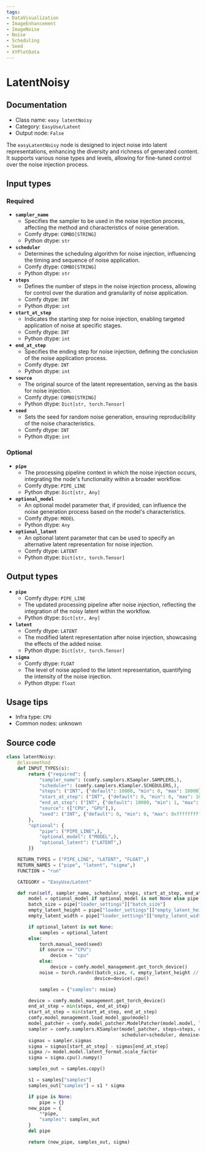 ```yaml
---
tags:
- DataVisualization
- ImageEnhancement
- ImageNoise
- Noise
- Scheduling
- Seed
- XYPlotData
---
```


# LatentNoisy
## Documentation
- Class name: `easy latentNoisy`
- Category: `EasyUse/Latent`
- Output node: `False`

The `easyLatentNoisy` node is designed to inject noise into latent representations, enhancing the diversity and richness of generated content. It supports various noise types and levels, allowing for fine-tuned control over the noise injection process.
## Input types
### Required
- **`sampler_name`**
    - Specifies the sampler to be used in the noise injection process, affecting the method and characteristics of noise generation.
    - Comfy dtype: `COMBO[STRING]`
    - Python dtype: `str`
- **`scheduler`**
    - Determines the scheduling algorithm for noise injection, influencing the timing and sequence of noise application.
    - Comfy dtype: `COMBO[STRING]`
    - Python dtype: `str`
- **`steps`**
    - Defines the number of steps in the noise injection process, allowing for control over the duration and granularity of noise application.
    - Comfy dtype: `INT`
    - Python dtype: `int`
- **`start_at_step`**
    - Indicates the starting step for noise injection, enabling targeted application of noise at specific stages.
    - Comfy dtype: `INT`
    - Python dtype: `int`
- **`end_at_step`**
    - Specifies the ending step for noise injection, defining the conclusion of the noise application process.
    - Comfy dtype: `INT`
    - Python dtype: `int`
- **`source`**
    - The original source of the latent representation, serving as the basis for noise injection.
    - Comfy dtype: `COMBO[STRING]`
    - Python dtype: `Dict[str, torch.Tensor]`
- **`seed`**
    - Sets the seed for random noise generation, ensuring reproducibility of the noise characteristics.
    - Comfy dtype: `INT`
    - Python dtype: `int`
### Optional
- **`pipe`**
    - The processing pipeline context in which the noise injection occurs, integrating the node's functionality within a broader workflow.
    - Comfy dtype: `PIPE_LINE`
    - Python dtype: `Dict[str, Any]`
- **`optional_model`**
    - An optional model parameter that, if provided, can influence the noise generation process based on the model's characteristics.
    - Comfy dtype: `MODEL`
    - Python dtype: `Any`
- **`optional_latent`**
    - An optional latent parameter that can be used to specify an alternative latent representation for noise injection.
    - Comfy dtype: `LATENT`
    - Python dtype: `Dict[str, torch.Tensor]`
## Output types
- **`pipe`**
    - Comfy dtype: `PIPE_LINE`
    - The updated processing pipeline after noise injection, reflecting the integration of the noisy latent within the workflow.
    - Python dtype: `Dict[str, Any]`
- **`latent`**
    - Comfy dtype: `LATENT`
    - The modified latent representation after noise injection, showcasing the effects of the added noise.
    - Python dtype: `Dict[str, torch.Tensor]`
- **`sigma`**
    - Comfy dtype: `FLOAT`
    - The level of noise applied to the latent representation, quantifying the intensity of the noise injection.
    - Python dtype: `float`
## Usage tips
- Infra type: `CPU`
- Common nodes: unknown


## Source code
```python
class latentNoisy:
    @classmethod
    def INPUT_TYPES(s):
        return {"required": {
            "sampler_name": (comfy.samplers.KSampler.SAMPLERS,),
            "scheduler": (comfy.samplers.KSampler.SCHEDULERS,),
            "steps": ("INT", {"default": 10000, "min": 0, "max": 10000}),
            "start_at_step": ("INT", {"default": 0, "min": 0, "max": 10000}),
            "end_at_step": ("INT", {"default": 10000, "min": 1, "max": 10000}),
            "source": (["CPU", "GPU"],),
            "seed": ("INT", {"default": 0, "min": 0, "max": 0xffffffffffffffff}),
        },
        "optional": {
            "pipe": ("PIPE_LINE",),
            "optional_model": ("MODEL",),
            "optional_latent": ("LATENT",)
        }}

    RETURN_TYPES = ("PIPE_LINE", "LATENT", "FLOAT",)
    RETURN_NAMES = ("pipe", "latent", "sigma",)
    FUNCTION = "run"

    CATEGORY = "EasyUse/Latent"

    def run(self, sampler_name, scheduler, steps, start_at_step, end_at_step, source, seed, pipe=None, optional_model=None, optional_latent=None):
        model = optional_model if optional_model is not None else pipe["model"]
        batch_size = pipe["loader_settings"]["batch_size"]
        empty_latent_height = pipe["loader_settings"]["empty_latent_height"]
        empty_latent_width = pipe["loader_settings"]["empty_latent_width"]

        if optional_latent is not None:
            samples = optional_latent
        else:
            torch.manual_seed(seed)
            if source == "CPU":
                device = "cpu"
            else:
                device = comfy.model_management.get_torch_device()
            noise = torch.randn((batch_size, 4, empty_latent_height // 8, empty_latent_width // 8), dtype=torch.float32,
                                device=device).cpu()

            samples = {"samples": noise}

        device = comfy.model_management.get_torch_device()
        end_at_step = min(steps, end_at_step)
        start_at_step = min(start_at_step, end_at_step)
        comfy.model_management.load_model_gpu(model)
        model_patcher = comfy.model_patcher.ModelPatcher(model.model, load_device=device, offload_device=comfy.model_management.unet_offload_device())
        sampler = comfy.samplers.KSampler(model_patcher, steps=steps, device=device, sampler=sampler_name,
                                          scheduler=scheduler, denoise=1.0, model_options=model.model_options)
        sigmas = sampler.sigmas
        sigma = sigmas[start_at_step] - sigmas[end_at_step]
        sigma /= model.model.latent_format.scale_factor
        sigma = sigma.cpu().numpy()

        samples_out = samples.copy()

        s1 = samples["samples"]
        samples_out["samples"] = s1 * sigma

        if pipe is None:
            pipe = {}
        new_pipe = {
            **pipe,
            "samples": samples_out
        }
        del pipe

        return (new_pipe, samples_out, sigma)

```
